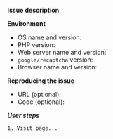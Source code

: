**Issue description**
<!-- One or two sentences describing the problem -->

**Environment**
<!-- The server or development environment where you're seeing the problem -->

 * OS name and version:
 * PHP version:
 * Web server name and version:
 * `google/recaptcha` version:
 * Browser name and version:

**Reproducing the issue**
<!-- Where possible link to a URL where the problem can be seen or show code that causes it -->

  * URL (optional): <!-- if your integration is already deployed and the issue is visible -->
  * Code (optional): <!-- share a link to the code you're using or an example in a Gist -->
  
  ***User steps***
  <!-- Detail the necessary steps to reproduce the issue. Include the output of any error messages. -->
  
    1. Visit page...
